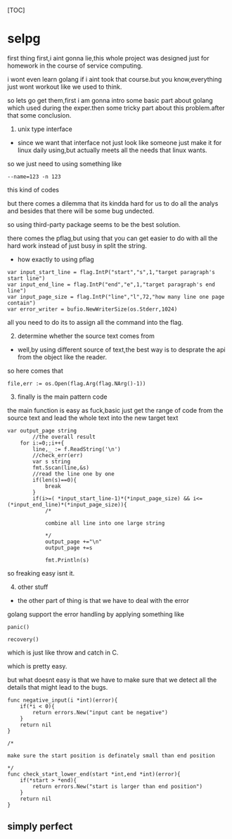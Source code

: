 
[TOC]

# selpg
first thing first,i aint gonna lie,this whole project was designed just for homework in the course of service computing.

i wont even learn golang if i aint took that course.but you know,everything just wont workout like we used to think.

so lets go get them,first i am gonna intro some basic part about golang which used during the exper.then some tricky part about this problem.after that some conclusion.

1. unix type interface
+ since we want that interface not just look like someone just make it for linux daily using,but actually meets all the needs that linux wants.

so we just need to using something like 
```
--name=123 -n 123 
```
this kind of codes

but there comes a dilemma that its kindda hard for us to do all the analys and besides that there will be some bug undected.

so using third-party package seems to be the best solution.

there comes the pflag,but using that you can get easier to do with all the hard work instead of just busy in split the string.

+ how exactly to using pflag

```
var input_start_line = flag.IntP("start","s",1,"target paragraph's start line")
var input_end_line = flag.IntP("end","e",1,"target paragraph's end line")
var input_page_size = flag.IntP("line","l",72,"how many line one page contain")
var error_writer = bufio.NewWriterSize(os.Stderr,1024)
```
all you need to do its to assign all the command into the flag.

2. determine whether the source text comes from

+ well,by using different source of text,the best way is to desprate the api from the object like the reader.

so here comes that
```
file,err := os.Open(flag.Arg(flag.NArg()-1))
```


3. finally is the main pattern code

the main function is easy as fuck,basic just get the range of code from the source text and lead the whole text into the new target text
```
var output_page string
		//the overall result
	for i:=0;;i++{
		line,_ := f.ReadString('\n')
		//check_err(err)
		var s string
		fmt.Sscan(line,&s)
		//read the line one by one
		if(len(s)==0){
			break
		}
		if(i>=( *input_start_line-1)*(*input_page_size) && i<=(*input_end_line)*(*input_page_size)){
			/*

			combine all line into one large string

			*/
			output_page +="\n"
			output_page +=s

			fmt.Println(s)
```

so freaking easy isnt it.

4. other stuff

+ the other part of thing is that we have to deal with the error

golang support the error handling by applying something like 
```
panic()
```
```
recovery()
```
which is just like throw and catch in C.

which is pretty easy.

but what doesnt easy is that we have to make sure that we detect all the details that might lead to the bugs.
```
func negative_input(i *int)(error){
	if(*i < 0){
		return errors.New("input cant be negative")
	}
	return nil
}

/*

make sure the start position is definately small than end position

*/
func check_start_lower_end(start *int,end *int)(error){
	if(*start > *end){
		return errors.New("start is larger than end position")
	}
	return nil
}
```

## simply perfect